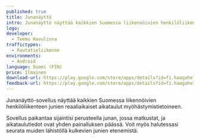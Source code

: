 ```yaml
---
published: true
title: Junanäyttö
intro: Junanäyttö näyttää kaikkien Suomessa liikennöivien henkilöliikenteen junien reaaliaikaiset aikataulut myöhästymistietoineen.
logo: 
developer:
  - Teemu Havulinna
traffictypes: 
  - Rautatieliikenne
environments: 
  - Android
language: Suomi (FIN)
price: Ilmainen
download-url: https://play.google.com/store/apps/details?id=fi.haagahelia.junanaytto&hl=fi
feedback-url: https://play.google.com/store/apps/details?id=fi.haagahelia.junanaytto&hl=fi
---
```


Junanäyttö-sovellus näyttää kaikkien Suomessa liikennöivien henkilöliikenteen junien reaaliaikaiset aikataulut myöhästymistietoineen.

Sovellus paikantaa sijaintisi perusteella junan, jossa matkustat, ja aikataulutiedot ovat yhden painalluksen päässä. Voit myös halutessasi seurata muiden lähistöllä kulkevien junien etenemistä.
